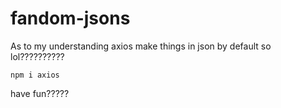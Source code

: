 # fandom-jsons
As to my understanding axios make things in json by default so lol??????????
```
npm i axios
```
have fun?????
